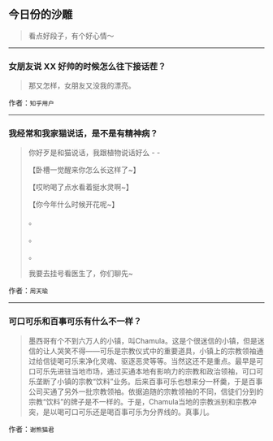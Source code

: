 ## 今日份的沙雕

> 看点好段子，有个好心情～


 
---

### 女朋友说 XX 好帅的时候怎么往下接话茬？

> 那又怎样，女朋友又没我的漂亮。


作者：`知乎用户`

---

### 我经常和我家猫说话，是不是有精神病？

> 你好歹是和猫说话，我跟植物说话好么 - -
> 
> 【卧槽一觉醒来你怎么长这样了~】
> 
> 【哎哟喝了点水看着挺水灵啊~】
> 
> 【你今年什么时候开花呢~】
> 
> 。
> 
> 。
> 
> 。
> 
> 我要去挂号看医生了，你们聊先~


作者：`周天瑜`

---

### 可口可乐和百事可乐有什么不一样？

> 墨西哥有个不到六万人的小镇，叫Chamula。这是个很迷信的小镇，但是迷信的让人哭笑不得——可乐是宗教仪式中的重要道具，小镇上的宗教领袖通过给信徒喝可乐来净化灵魂、驱逐恶灵等等。当然这还不是重点。最早是可口可乐先进驻当地市场，通过买通本地有影响力的宗教和政治领袖，可口可乐垄断了小镇的宗教“饮料”业务。后来百事可乐也想来分一杯羹，于是百事公司买通了另外一批宗教领袖。依据追随的宗教领袖的不同，信徒们分到的宗教“饮料”的牌子是不一样的。于是，Chamula当地的宗教派别和宗教冲突，是以喝可口可乐还是喝百事可乐为分界线的。真事儿。


作者：`谢熊猫君`